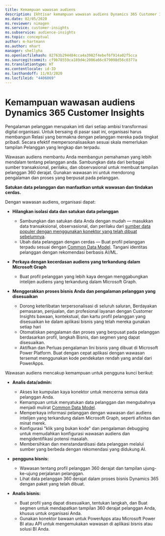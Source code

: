 ```yaml
---
title: Kemampuan wawasan audiens
description: Ikhtisar kemampuan wawasan audiens Dynamics 365 Customer Insights.
ms.date: 02/05/2020
ms.reviewer: nimagen
ms.service: customer-insights
ms.subservice: audience-insights
ms.topic: conceptual
author: m-hartmann
ms.author: mhart
manager: shellyha
ms.openlocfilehash: 82763b294484cca4a3982f4ebef6f914a02f5cca
ms.sourcegitcommit: cf9b78559ca189d4c2086a66c879098d56c0377a
ms.translationtype: HT
ms.contentlocale: id-ID
ms.lasthandoff: 11/03/2020
ms.locfileid: "4406069"
---
```

# <a name="dynamics-365-customer-insights-audience-insights-capability"></a>Kemampuan wawasan audiens Dynamics 365 Customer Insights

Pengalaman pelanggan merupakan inti dari setiap ambisi transformasi digital organisasi. Untuk bersaing di pasar saat ini, organisasi harus membangun Relasi yang bermakna dengan pelanggan mereka pada tingkat pribadi. Secara efektif mempersonalisasikan sesuai skala memerlukan tampilan Pelanggan yang lengkap dan terpadu.

Wawasan audiens membantu Anda membangun pemahaman yang lebih mendalam tentang pelanggan anda. Sambungkan data dari berbagai sumber transaksional, perilaku, dan observasional untuk membuat tampilan pelanggan 360 derajat. Gunakan wawasan ini untuk mendorong pengalaman dan proses yang berpusat pada pelanggan.

**Satukan data pelanggan dan manfaatkan untuk wawasan dan tindakan cerdas.**

Dengan wawasan audiens, organisasi dapat:  

- **Hilangkan isolasi data dan satukan data pelanggan**

  - Sambungkan dan satukan data Anda dengan mudah — masukkan data transaksional, observasional, dan perilaku dari [sumber data populer dengan menggunakan konektor yang telah dibuat sebelumnya](data-sources.md).
  - Ubah data pelanggan dengan cerdas — Buat profil pelanggan terpadu sesuai dengan [Common Data Model](https://docs.microsoft.com/common-data-model/). Tangani identitas pelanggan dengan rekomendasi berbasis AI/ML.

- **Perkaya dengan kecerdasan audiens yang terkandung dalam Microsoft Graph**

  - Buat profil pelanggan yang lebih kaya dengan menggabungkan intelijen audiens yang terkandung dalam Microsoft Graph.  

- **Menggerakkan proses bisnis Anda dan pengalaman pelanggan yang disesuaikan**

  - Dorong keterlibatan terpersonalisasi di seluruh saluran, Berdayakan pemasaran, penjualan, dan profesional layanan dengan Customer Insights bawaan, kontekstual, dan kartu profil pelanggan yang disesuaikan ke dalam aplikasi bisnis yang telah mereka gunakan setiap hari
  - Otomatiskan pengalaman dan proses yang berpusat pada pelanggan berdasarkan profil, langkah Bisnis, dan segmen yang dapat disesuaikan.
  - Aktifkan dan Perluas pengalaman lini bisnis yang dibuat di Microsoft Power Platform. Buat dengan cepat aplikasi dengan wawasan tersemat menggunakan kode pendekatan rendah yang andal dari PowerApps.  

Wawasan audiens mencakup kemampuan untuk pengguna kunci berikut:

- **Analis data/admin:**

  - Akses ke kumpulan kaya konektor untuk mencerna semua data pelanggan Anda.
  - Kemampuan untuk menyatukan data pelanggan dan mengubahnya menjadi mulirat [Common Data Model](https://docs.microsoft.com/common-data-model/).
  - Memperkaya informasi pelanggan dengan wawasan dari audiens intelijen yang terkandung dalam Microsoft Graph, seperti afinitas dan minat merek.
  - Konfigurasi "klik yang bukan kode" dan pengalaman debugging untuk memudahkan konfigurasi wawasan audiens dan mengidentifikasi potensi masalah.
  - Membersihkan dan menstandardisasi data pelanggan melalui sumber yang berbeda dengan rekomendasi yang didukung AI.  

- **pengguna bisnis:**

  - Wawasan tentang profil pelanggan 360 derajat dan tampilan ujung-ke-ujung perjalanan pelanggan.
  - Lihat data pelanggan 360 derajat dalam proses bisnis Dynamics 365 dengan paket yang telah dibuat.

- **Analis bisnis:**

  - Buat profil yang dapat disesuaikan, tentukan langkah, dan Buat segmen untuk mendapatkan tampilan 360 derajat pelanggan Anda, khusus untuk organisasi Anda.  
  - Gunakan konektor bawaan untuk PowerApps atau Microsoft Power BI atau API untuk mengemukakan wawasan di aplikasi bisnis atau solusi BI Anda.  
